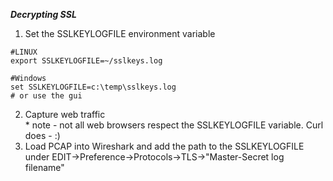***Decrypting SSL***

1. Set the SSLKEYLOGFILE environment variable 

```
#LINUX
export SSLKEYLOGFILE=~/sslkeys.log

#Windows
set SSLKEYLOGFILE=c:\temp\sslkeys.log
# or use the gui
```
2. Capture web traffic  
    \* note - not all web browsers respect the SSLKEYLOGFILE variable.  Curl does - :)
4. Load PCAP into Wireshark and add the path to the SSLKEYLOGFILE under EDIT->Preference->Protocols->TLS->"Master-Secret log filename"  

